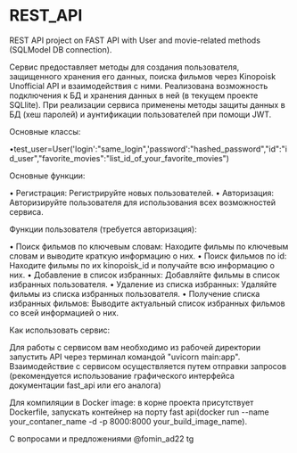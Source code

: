 # REST_API
REST API project on FAST API with User and movie-related methods (SQLModel DB connection).

Cервис предоставляет методы для создания пользователя, защищенного хранения его данных, поиска фильмов через Kinopoisk Unofficial API и взаимодействия с ними.
Реализована возможность подключения к БД и хранения данных в ней (в текущем проекте SQLlite).
При реализации сервиса применены методы защиты данных в БД (хеш паролей) и аунтификации пользователей при помощи JWT.

Основные классы:

•test_user=User('login':"same_login",'password':"hashed_password","id":"id_user","favorite_movies":"list_id_of_your_favorite_movies")

Основные функции:

• Регистрация: Регистрируйте новых пользователей.
• Авторизация: Авторизируйте пользователя для использования всех возможностей сервиса.

Функции пользователя (требуется авторизация):

• Поиск фильмов по ключевым словам: Находите фильмы по ключевым словам и выводите краткую информацию о них.
• Поиск фильмов по id: Находите фильмы по их kinopoisk_id и получайте всю информацию о них.
• Добавление в список избранных: Добавляйте фильмы в список избранных пользователя.
• Удаление из списка избранных: Удаляйте фильмы из списка избранных пользователя.
• Получение списка избранных фильмов: Выводите актуальный список избранных фильмов со всей информацией о них.

Как использовать сервис:

Для работы с сервисом вам необходимо из рабочей директории запустить API через терминал командой "uvicorn main:app".  
Взаимодействие с сервисом осуществляется путем отправки запросов (рекомендуется использование графического интерфейса документации fast_api или его аналога)

Для компиляции в Docker image: в корне проекта присутствует Dockerfile, запускать контейнер на порту fast api(docker run --name your_contaner_name -d -p 8000:8000 your_build_image_name).

С вопросами и предложениями @fomin_ad22 tg

